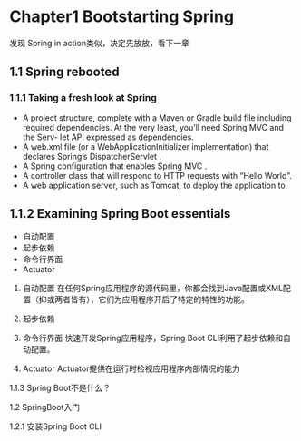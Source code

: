 # Chapter1 Bootstarting Spring #

发现 Spring in action类似，决定先放放，看下一章

## 1.1 Spring rebooted ##

### 1.1.1 Taking a fresh look at Spring ###

* A project structure, complete with a Maven or Gradle build file including
required dependencies. At the very least, you’ll need Spring  MVC and the Serv-
let  API expressed as dependencies.
* A web.xml file (or a  WebApplicationInitializer implementation) that declares
Spring’s  DispatcherServlet .
* A Spring configuration that enables Spring  MVC .
* A controller class that will respond to  HTTP requests with “Hello World”.
* A web application server, such as Tomcat, to deploy the application to.

## 1.1.2 Examining Spring Boot essentials ##

* 自动配置
* 起步依赖
* 命令行界面
* Actuator

1. 自动配置
在任何Spring应用程序的源代码里，你都会找到Java配置或XML配置（抑或两者皆有），它们为应用程序开启了特定的特性的功能。

2. 起步依赖

3. 命令行界面
快速开发Spring应用程序，Spring Boot CLI利用了起步依赖和自动配置。
4. Actuator
Actuator提供在运行时检视应用程序内部情况的能力

1.1.3 Spring Boot不是什么？

1.2 SpringBoot入门

1.2.1 安装Spring Boot CLI